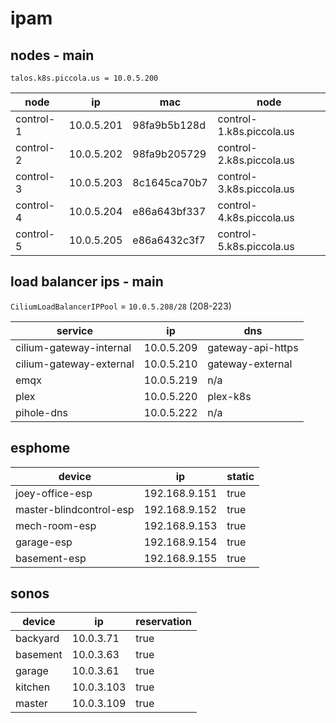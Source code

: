 # ipam

## nodes - main

`talos.k8s.piccola.us = 10.0.5.200`

| node      | ip         | mac          | node                     |
|-----------|------------|--------------|--------------------------|
| control-1 | 10.0.5.201 | 98fa9b5b128d | control-1.k8s.piccola.us |
| control-2 | 10.0.5.202 | 98fa9b205729 | control-2.k8s.piccola.us |
| control-3 | 10.0.5.203 | 8c1645ca70b7 | control-3.k8s.piccola.us |
| control-4 | 10.0.5.204 | e86a643bf337 | control-4.k8s.piccola.us |
| control-5 | 10.0.5.205 | e86a6432c3f7 | control-5.k8s.piccola.us |

## load balancer ips - main

`CiliumLoadBalancerIPPool` = `10.0.5.208/28` (208-223)

| service                 | ip         | dns               |
|-------------------------|------------|-------------------|
| cilium-gateway-internal | 10.0.5.209 | gateway-api-https |
| cilium-gateway-external | 10.0.5.210 | gateway-external  |
| emqx                    | 10.0.5.219 | n/a               |
| plex                    | 10.0.5.220 | plex-k8s          |
| pihole-dns              | 10.0.5.222 | n/a               |

## esphome

| device                  | ip            | static |
|-------------------------|---------------|--------|
| joey-office-esp         | 192.168.9.151 | true   |
| master-blindcontrol-esp | 192.168.9.152 | true   |
| mech-room-esp           | 192.168.9.153 | true   |
| garage-esp              | 192.168.9.154 | true   |
| basement-esp            | 192.168.9.155 | true   |

## sonos

| device   | ip         | reservation |
|----------|------------|-------------|
| backyard | 10.0.3.71  | true        |
| basement | 10.0.3.63  | true        |
| garage   | 10.0.3.61  | true        |
| kitchen  | 10.0.3.103 | true        |
| master   | 10.0.3.109 | true        |
